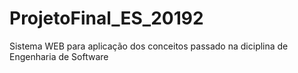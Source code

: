 # ProjetoFinal_ES_20192
Sistema WEB para aplicação dos conceitos passado na diciplina de Engenharia de Software
